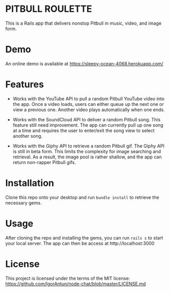 # PITBULL ROULETTE

This is a Rails app that delivers nonstop Pitbull in music, video, and image form. 

# Demo

An online demo is available at https://sleepy-ocean-4068.herokuapp.com/

# Features

* Works with the YouTube API to pull a random Pitbull YouTube video into the app. Once a video loads, users can either queue up the next one or view a previous one. Another video plays automatically when one ends. 

* Works with the SoundCloud API to deliver a random Pitbull song. This feature still need improvement. The app can currently pull up one song at a time and requires the user to enter/exit the song view to select another song. 

* Works with the Giphy API to retrieve a random Pitbull gif. The Giphy API is still in beta form. This limits the complexity for image searching and retrieval. As a result, the image pool is rather shallow, and the app can return non-rapper Pitbull gifs. 

#  Installation

Clone this repo onto your desktop and run `bundle install` to retrieve the necessary gems. 

# Usage

After cloning the repo and installing the gems, you can run `rails s` to start your local server. The app can then be access at http://localhost:3000

# License

This project is licensed under the terms of the MIT license: https://github.com/IgorAntun/node-chat/blob/master/LICENSE.md

